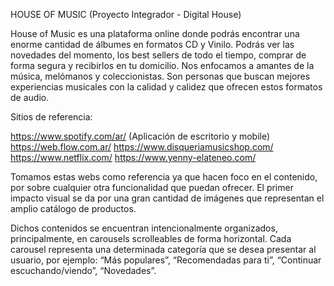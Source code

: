HOUSE OF MUSIC (Proyecto Integrador - Digital House)

House of Music es una plataforma online donde podrás encontrar una enorme cantidad de álbumes en formatos CD y Vinilo. Podrás ver las novedades del momento, los best sellers de todo el tiempo, comprar de forma segura y recibirlos en tu domicilio. Nos enfocamos a amantes de la música, melómanos y coleccionistas. Son personas que buscan mejores experiencias musicales con la calidad y calidez que ofrecen estos formatos de audio.

Sitios de referencia:

https://www.spotify.com/ar/ (Aplicación de escritorio y mobile) https://web.flow.com.ar/ https://www.disqueriamusicshop.com/ https://www.netflix.com/ https://www.yenny-elateneo.com/

Tomamos estas webs como referencia ya que hacen foco en el contenido, por sobre cualquier otra funcionalidad que puedan ofrecer. El primer impacto visual se da por una gran cantidad de imágenes que representan el amplio catálogo de productos.

Dichos contenidos se encuentran intencionalmente organizados, principalmente, en carousels scrolleables de forma horizontal. Cada carousel representa una determinada categoría que se desea presentar al usuario, por ejemplo: “Más populares”, “Recomendadas para ti”, “Continuar escuchando/viendo”, “Novedades”.

